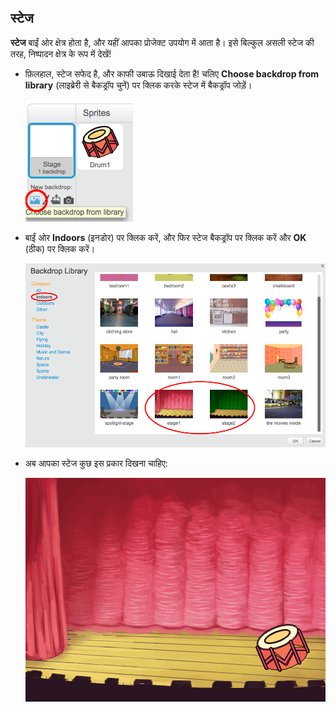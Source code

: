 ## स्टेज

__स्टेज__ बाईं ओर क्षेत्र होता है, और यहीं आपका प्रोजेक्ट उपयोग में आता है। इसे बिल्कुल असली स्टेज की तरह, निष्पादन क्षेत्र के रूप में देखें!

+ फ़िलहाल, स्टेज सफेद है, और काफी उबाऊ दिखाई देता है! चलिए **Choose backdrop from library** (लाइब्रेरी से बैकड्रॉप चुनें) पर क्लिक करके स्टेज में बैकड्रॉप जोड़ें।

	![screenshot](images/band-stage-choose.png)

+ बाईं ओर **Indoors** (इनडोर) पर क्लिक करें, और फिर स्टेज बैकड्रॉप पर क्लिक करें और **OK** (ठीक) पर क्लिक करें।

	![screenshot](images/band-backdrop.png)

+ अब आपका स्टेज कुछ इस प्रकार दिखना चाहिए:

	![screenshot](images/band-stage.png)
